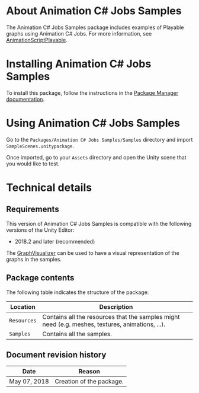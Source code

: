 About Animation C# Jobs Samples
===============================

The Animation C# Jobs Samples package includes examples of Playable graphs
using Animation C# Jobs. For more information, see
[AnimationScriptPlayable](https://docs.unity3d.com/ScriptReference/Experimental.Animations.AnimationScriptPlayable.html).

Installing Animation C# Jobs Samples
====================================

To install this package, follow the instructions in the
[Package Manager documentation](https://docs.unity3d.com/Packages/com.unity.package-manager-ui@latest/index.html). 

Using Animation C# Jobs Samples
===============================

Go to the `Packages/Animation C# Jobs Samples/Samples` directory and import `SampleScenes.unitypackage`.

Once imported, go to your `Assets` directory and open the Unity scene that you would like to test.

Technical details
=================

Requirements
------------

This version of Animation C# Jobs Samples is compatible with the following versions of the Unity Editor:

* 2018.2 and later (recommended)

The [GraphVisualizer](https://github.com/Unity-Technologies/graph-visualizer)
can be used to have a visual representation of the graphs in the samples.

Package contents
----------------

The following table indicates the structure of the package:

|Location|Description|
|---|---|
|`Resources`|Contains all the resources that the samples might need (e.g. meshes, textures, animations, ...).|
|`Samples`|Contains all the samples.|

Document revision history
-------------------------
 
|Date|Reason|
|---|---|
|May 07, 2018|Creation of the package.|
